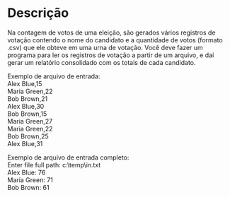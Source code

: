 # Descrição
Na contagem de votos de uma eleição, são gerados vários registros 
de votação contendo o nome do candidato e a quantidade de votos 
(formato .csv) que ele obteve em uma urna de votação. Você deve 
fazer um programa para ler os registros de votação a partir de um 
arquivo, e daí gerar um relatório consolidado com os totais de cada 
candidato. 

Exemplo de arquivo de entrada: <br>
Alex Blue,15 <br>
Maria Green,22 <br>
Bob Brown,21 <br>
Alex Blue,30 <br>
Bob Brown,15 <br>
Maria Green,27 <br>
Maria Green,22 <br>
Bob Brown,25 <br>
Alex Blue,31 <br>

Exemplo de arquivo de entrada completo: <br>
Enter file full path: c:\temp\in.txt <br>
Alex Blue: 76 <br>
Maria Green: 71 <br>
Bob Brown: 61 <br>
